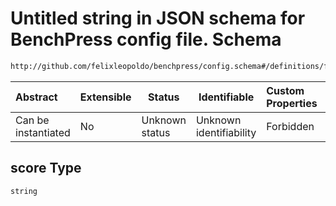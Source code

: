 # Untitled string in JSON schema for BenchPress config file. Schema

```txt
http://github.com/felixleopoldo/benchpress/config.schema#/definitions/fges/properties/score
```




| Abstract            | Extensible | Status         | Identifiable            | Custom Properties | Additional Properties | Access Restrictions | Defined In                                                               |
| :------------------ | ---------- | -------------- | ----------------------- | :---------------- | --------------------- | ------------------- | ------------------------------------------------------------------------ |
| Can be instantiated | No         | Unknown status | Unknown identifiability | Forbidden         | Allowed               | none                | [config.schema.json\*](../out/config.schema.json "open original schema") |

## score Type

`string`
